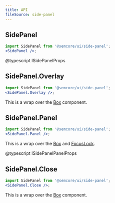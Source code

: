 ```yaml
---
title: API
fileSource: side-panel
---
```


## SidePanel

```jsx
import SidePanel from '@semcore/ui/side-panel';
<SidePanel />;
```

@typescript ISidePanelProps

## SidePanel.Overlay

```jsx
import SidePanel from '@semcore/ui/side-panel';
<SidePanel.Overlay />;
```

This is a wrap over the [Box](/layout/box-system/box-api/#a3cfce) component.

## SidePanel.Panel

```jsx
import SidePanel from '@semcore/ui/side-panel';
<SidePanel.Panel />;
```

This is a wrap over the [Box](/layout/box-system/box-api/#a3cfce) and [FocusLock](https://github.com/theKashey/react-focus-lock/blob/master/interfaces.d.ts#L4).

@typescript ISidePanelPanelProps

## SidePanel.Close

```jsx
import SidePanel from '@semcore/ui/side-panel';
<SidePanel.Close />;
```

This is a wrap over the [Box](/layout/box-system/box-api/#a3cfce) component.
